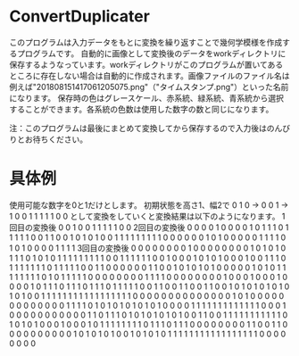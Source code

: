 # ConvertDuplicater
このプログラムは入力データをもとに変換を繰り返すことで幾何学模様を作成するプログラムです。
自動的に画像として変換後のデータをworkディレクトリに保存するようなっています。workディレクトリがこのプログラムが置いてあるところに存在しない場合は自動的に作成されます。画像ファイルのファイル名は例えば"201808151417061205075.png"（"タイムスタンプ.png"）といった名前になります。
保存時の色はグレースケール、赤系統、緑系統、青系統から選択することができます。各系統の色数は使用した数字の数と同じになります。

注：このプログラムは最後にまとめて変換してから保存するので入力後はのんびりとお待ちください。


# 具体例
使用可能な数字を0と1だけとします。
初期状態を高さ1、幅2で 0 1
0 -> 0 0   1 -> 1 0
     0 1        1 1
     1 1        0 0
として変換をしていくと変換結果は以下のようになります。
1回目の変換後
    0 0 1 0
    0 1 1 1
    1 1 0 0
2回目の変換後
    0 0 0 0 1 0 0 0
    0 1 0 1 1 1 0 1
    1 1 1 1 0 0 1 1
    0 0 1 0 1 0 1 0
    0 1 1 1 1 1 1 1
    1 1 0 0 0 0 0 0
    1 0 1 0 0 0 0 0
    1 1 1 1 0 1 0 1
    0 0 0 0 1 1 1 1
3回目の変換後
    0 0 0 0 0 0 0 0 1 0 0 0 0 0 0 0
    0 1 0 1 0 1 0 1 1 1 0 1 0 1 0 1
    1 1 1 1 1 1 1 1 0 0 1 1 1 1 1 1
    0 0 1 0 0 0 1 0 1 0 1 0 0 0 1 0
    0 1 1 1 0 1 1 1 1 1 1 1 0 1 1 1
    1 1 0 0 1 1 0 0 0 0 0 0 1 1 0 0
    1 0 1 0 1 0 1 0 0 0 0 0 1 0 1 0
    1 1 1 1 1 1 1 1 0 1 0 1 1 1 1 1
    0 0 0 0 0 0 0 0 1 1 1 1 0 0 0 0
    0 0 0 0 1 0 0 0 1 0 0 0 1 0 0 0
    0 1 0 1 1 1 0 1 1 1 0 1 1 1 0 1
    1 1 1 1 0 0 1 1 0 0 1 1 0 0 1 1
    0 0 1 0 1 0 1 0 1 0 1 0 1 0 1 0
    0 1 1 1 1 1 1 1 1 1 1 1 1 1 1 1
    1 1 0 0 0 0 0 0 0 0 0 0 0 0 0 0
    1 0 1 0 0 0 0 0 0 0 0 0 0 0 0 0
    1 1 1 1 0 1 0 1 0 1 0 1 0 1 0 1
    0 0 0 0 1 1 1 1 1 1 1 1 1 1 1 1
    1 0 0 0 1 0 0 0 0 0 0 0 0 0 0 0
    1 1 0 1 1 1 0 1 0 1 0 1 0 1 0 1
    0 0 1 1 0 0 1 1 1 1 1 1 1 1 1 1
    1 0 1 0 1 0 1 0 0 0 1 0 0 0 1 0
    1 1 1 1 1 1 1 1 0 1 1 1 0 1 1 1
    0 0 0 0 0 0 0 0 1 1 0 0 1 1 0 0
    0 0 0 0 0 0 0 0 1 0 1 0 1 0 1 0
    0 1 0 1 0 1 0 1 1 1 1 1 1 1 1 1
    1 1 1 1 1 1 1 1 0 0 0 0 0 0 0 0
